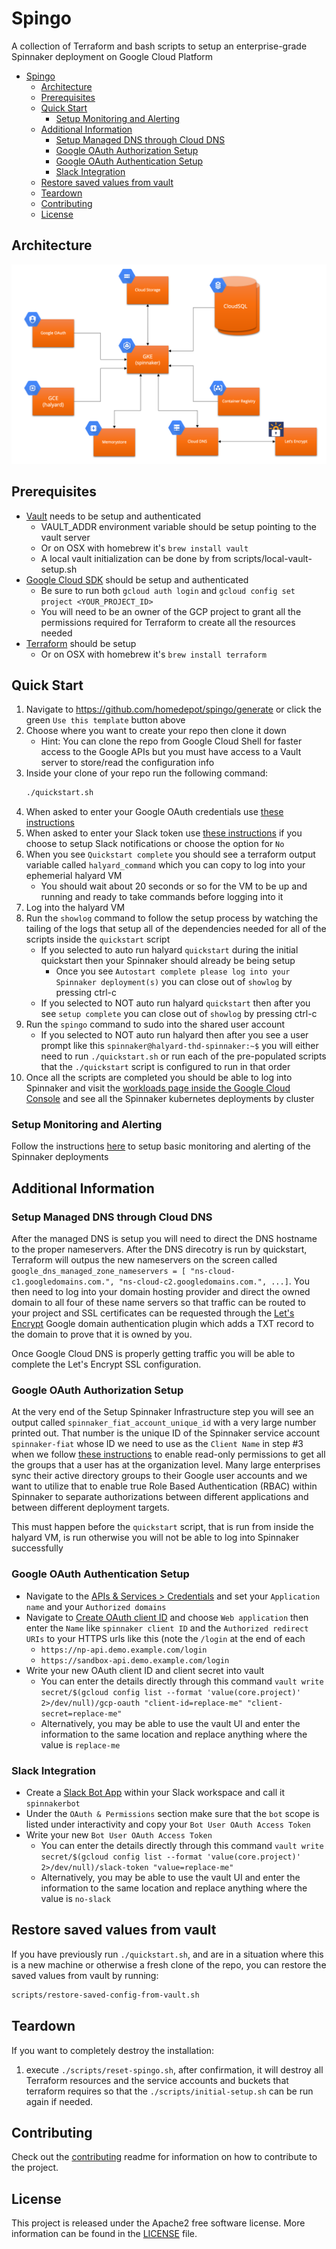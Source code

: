 # Spingo
<a id="markdown-spingo" name="spingo"></a>
A collection of Terraform and bash scripts to setup an enterprise-grade Spinnaker deployment on Google Cloud Platform

<!-- TOC -->

- [Spingo](#spingo)
    - [Architecture](#architecture)
    - [Prerequisites](#prerequisites)
    - [Quick Start](#quick-start)
        - [Setup Monitoring and Alerting](#setup-monitoring-and-alerting)
    - [Additional Information](#additional-information)
        - [Setup Managed DNS through Cloud DNS](#setup-managed-dns-through-cloud-dns)
        - [Google OAuth Authorization Setup](#google-oauth-authorization-setup)
        - [Google OAuth Authentication Setup](#google-oauth-authentication-setup)
        - [Slack Integration](#slack-integration)
    - [Restore saved values from vault](#restore-saved-values-from-vault)
    - [Teardown](#teardown)
    - [Contributing](#contributing)
    - [License](#license)

<!-- /TOC -->

## Architecture
<a id="markdown-architecture" name="architecture"></a>

![diagram](images/spingo-picture.png)

## Prerequisites
<a id="markdown-prerequisites" name="prerequisites"></a>

- [Vault](https://www.vaultproject.io/downloads.html) needs to be setup and authenticated
	- VAULT_ADDR environment variable should be setup pointing to the vault server
	- Or on OSX with homebrew it's `brew install vault`
	- A local vault initialization can be done by from scripts/local-vault-setup.sh
- [Google Cloud SDK](https://cloud.google.com/sdk/install) should be setup and authenticated
	- Be sure to run both `gcloud auth login` and `gcloud config set project <YOUR_PROJECT_ID>`
	- You will need to be an owner of the GCP project to grant all the permissions required for Terraform to create all the resources needed
- [Terraform](https://www.terraform.io/downloads.html) should be setup
	- Or on OSX with homebrew it's `brew install terraform`

## Quick Start
<a id="markdown-quick-start" name="quick-start"></a>

1. Navigate to https://github.com/homedepot/spingo/generate or click the green `Use this template` button above
1. Choose where you want to create your repo then clone it down
    - Hint: You can clone the repo from Google Cloud Shell for faster access to the Google APIs but you must have access to a Vault server to store/read the configuration info
1. Inside your clone of your repo run the following command:
    ```sh
    ./quickstart.sh
    ```
1. When asked to enter your Google OAuth credentials use [these instructions](#google-oauth-authentication-setup)
1. When asked to enter your Slack token use [these instructions](#if-you-are-going-to-use-slack-integration-skip-to-next-section-if-not) if you choose to setup Slack notifications or choose the option for `No`
1. When you see `Quickstart complete` you should see a terraform output variable called `halyard_command` which you can copy to log into your ephemerial halyard VM
    - You should wait about 20 seconds or so for the VM to be up and running and ready to take commands before logging into it
1. Log into the halyard VM
1. Run the `showlog` command to follow the setup process by watching the tailing of the logs that setup all of the dependencies needed for all of the scripts inside the `quickstart` script
    - If you selected to auto run halyard `quickstart` during the initial quickstart then your Spinnaker should already be being setup
        - Once you see `Autostart complete please log into your Spinnaker deployment(s)` you can close out of `showlog` by pressing ctrl-c
    - If you selected to NOT auto run halyard `quickstart` then after you see `setup complete` you can close out of `showlog` by pressing ctrl-c
1. Run the `spingo` command to sudo into the shared user account
    - If you selected to NOT auto run halyard then after you see a user prompt like this `spinnaker@halyard-thd-spinnaker:~$` you will either need to run `./quickstart.sh` or run each of the pre-populated scripts that the `./quickstart` script is configured to run in that order
1. Once all the scripts are completed you should be able to log into Spinnaker and visit the [workloads page inside the Google Cloud Console](https://console.cloud.google.com/kubernetes/workload) and see all the Spinnaker kubernetes deployments by cluster

### Setup Monitoring and Alerting
<a id="markdown-setup-monitoring-and-alerting" name="setup-monitoring-and-alerting"></a>

Follow the instructions [here](monitoring-alerting) to setup basic monitoring and alerting of the Spinnaker deployments

## Additional Information
<a id="markdown-additional-information" name="additional-information"></a>

### Setup Managed DNS through Cloud DNS
<a id="markdown-setup-managed-dns-through-cloud-dns" name="setup-managed-dns-through-cloud-dns"></a>

After the managed DNS is setup you will need to direct the DNS hostname to the proper nameservers. After the DNS direcotry is run by quickstart, Terraform will outpus the new nameservers on the screen called `google_dns_managed_zone_nameservers = [ "ns-cloud-c1.googledomains.com.", "ns-cloud-c2.googledomains.com.", ...]`. You then need to log into your domain hosting provider and direct the owned domain to all four of these name servers so that traffic can be routed to your project and SSL certificates can be requested through the [Let's Encrypt](https://letsencrypt.org/) Google domain authentication plugin which adds a TXT record to the domain to prove that it is owned by you.

Once Google Cloud DNS is properly getting traffic you will be able to complete the Let's Encrypt SSL configuration.

### Google OAuth Authorization Setup
<a id="markdown-google-oauth-authorization-setup" name="google-oauth-authorization-setup"></a>

At the very end of the Setup Spinnaker Infrastructure step you will see an output called `spinnaker_fiat_account_unique_id` with a very large number printed out. That number is the unique ID of the Spinnaker service account `spinnaker-fiat` whose ID we need to use as the `Client Name` in step #3 when we follow [these instructions](https://www.spinnaker.io/setup/security/authorization/google-groups/#service-account-setup) to enable read-only permissions to get all the groups that a user has at the organization level. Many large enterprises sync their active directory groups to their Google user accounts and we want to utilize that to enable true Role Based Authentication (RBAC) within Spinnaker to separate authorizations between different applications and between different deployment targets.

This must happen before the `quickstart` script, that is run from inside the halyard VM, is run otherwise you will not be able to log into Spinnaker successfully

### Google OAuth Authentication Setup
<a id="markdown-google-oauth-authentication-setup" name="google-oauth-authentication-setup"></a>

- Navigate to the [APIs & Services > Credentials](https://console.cloud.google.com/apis/credentials/consent) and set your `Application name` and your `Authorized domains`
- Navigate to [Create OAuth client ID](https://console.cloud.google.com/apis/credentials/oauthclient) and choose `Web application` then enter the `Name` like `spinnaker client ID` and the `Authorized redirect URIs` to your HTTPS urls like this (note the `/login` at the end of each
	- `https://np-api.demo.example.com/login`
	- `https://sandbox-api.demo.example.com/login`
- Write your new OAuth client ID and client secret into vault
	- You can enter the details directly through this command	`vault write secret/$(gcloud config list --format 'value(core.project)' 2>/dev/null)/gcp-oauth "client-id=replace-me" "client-secret=replace-me"`
	- Alternatively, you may be able to use the vault UI and enter the information to the same location and replace anything where the value is `replace-me`

### Slack Integration
<a id="markdown-slack-integration" name="slack-integration"></a>

- Create a [Slack Bot App](https://api.slack.com/apps) within your Slack workspace and call it `spinnakerbot`
- Under the `OAuth & Permissions` section make sure that the `bot` scope is listed under interactivity and copy your `Bot User OAuth Access Token`
- Write your new `Bot User OAuth Access Token`
	- You can enter the details directly through this command	 `vault write secret/$(gcloud config list --format 'value(core.project)' 2>/dev/null)/slack-token "value=replace-me"`
	- Alternatively, you may be able to use the vault UI and enter the information to the same location and replace anything where the value is `no-slack`


## Restore saved values from vault
<a id="markdown-restore-saved-values-from-vault" name="restore-saved-values-from-vault"></a>

If you have previously run `./quickstart.sh`, and are in a situation where this is a new machine or otherwise a fresh clone of the repo, you can restore the saved values from vault by running:

```sh
scripts/restore-saved-config-from-vault.sh
```

## Teardown
<a id="markdown-teardown" name="teardown"></a>

If you want to completely destroy the installation:

1. execute `./scripts/reset-spingo.sh`, after confirmation, it will destroy all Terraform resources and the service accounts and buckets that terraform requires so that the `./scripts/initial-setup.sh` can be run again if needed.

## Contributing
<a id="markdown-contributing" name="contributing"></a>

Check out the [contributing](CONTRIBUTING.md) readme for information on how to contribute to the project.

## License
<a id="markdown-license" name="license"></a>

This project is released under the Apache2 free software license. More information can be found in the [LICENSE](LICENSE) file.
